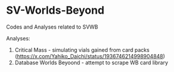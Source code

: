 # SV-Worlds-Beyond
Codes and Analyses related to SVWB

Analyses:
1. Critical Mass - simulating vials gained from card packs (https://x.com/Yahiko_Daichi/status/1936746214998904848)
2. Database Worlds Beyoond - attempt to scrape WB card library 
